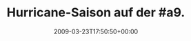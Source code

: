 ---
retweeted: false
source: <a href="http://twitter.com" rel="nofollow">Twitter Web Client</a>
entities:
  hashtags:
  - text: a9
    indices:
    - '25'
    - '28'
  symbols: []
  user_mentions: []
  urls: []
display_text_range:
- '0'
- '29'
favorite_count: '0'
id_str: '1376799419'
truncated: false
retweet_count: '0'
id: '1376799419'
created_at: Mon Mar 23 17:50:50 +0000 2009
favorited: false
full_text: 'Hurricane-Saison auf der #a9.'
lang: fr
tags:
- a9
- pesos:twitter
date: '2009-03-23T17:50:50+00:00'
src: https://twitter.com/bascht/status/1376799419
original_url: https://twitter.com/bascht/status/1376799419
type: twitter_tweet
text: 'Hurricane-Saison auf der #a9.'
title: 'Hurricane-Saison auf der #a9.'

---